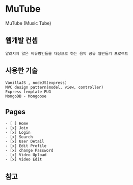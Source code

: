 # MuTube

MuTube (Music Tube)

## 웹개발 컨셉

    알려지지 않은 비유명인들을 대상으로 하는 음악 공유 웹만들기 프로젝트

## 사용한 기술

    VanillaJS , nodeJS(express)
    MVC design pattern(model, view, controller)
    Express template PUG
    MongoDB - Mongoose

## Pages

    - [ ] Home
    - [x] Join
    - [x] Login
    - [x] Search
    - [x] User Detail
    - [x] Edit Profile
    - [x] change Password
    - [x] Video Upload
    - [x] Video Edit

## 참고
